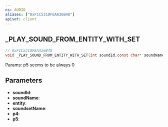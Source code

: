 ```yaml
---
ns: AUDIO
aliases: ["0xF1C5310FEAA36B48"]
apiset: client
---
```

## _PLAY_SOUND_FROM_ENTITY_WITH_SET

```c
// 0xF1C5310FEAA36B48
void _PLAY_SOUND_FROM_ENTITY_WITH_SET(int soundId,const char* soundName,Entity entity,const char* soundsetName,BOOL p4,Any p5);
```

Params: p5 seems to be always 0

## Parameters
* **soundId**:
* **soundName**:
* **entity**:
* **soundsetName**:
* **p4**:
* **p5**:



